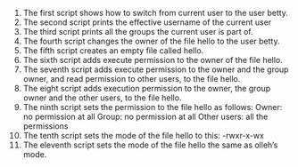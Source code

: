 1. The first script shows how to switch from current user to the user betty.
2. The second script prints the effective username of the current user
3. The third script prints all the groups the current user is part of.
4. The fourth script changes the owner of the file hello to the user betty.
5. The fifth script creates an empty file called hello.
6. The sixth script adds execute permission to the owner of the file hello.
7. The seventh script adds execute permission to the owner and the group owner, and read permission to other users, to the file hello.
8. The eight script adds execution permission to the owner, the group owner and the other users, to the file hello.
9. The ninth script sets the permission to the file hello as follows:
Owner: no permission at all
Group: no permission at all
Other users: all the permissions
10. The tenth script sets the mode of the file hello to this: -rwxr-x-wx
11. The eleventh script sets the mode of the file hello the same as olleh’s mode.
